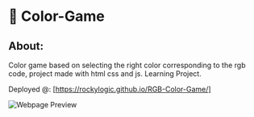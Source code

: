 # 🎨 Color-Game
## About:
Color game based on selecting the right color corresponding to the rgb code, project made with html css and js. Learning Project.

Deployed @: [https://rockylogic.github.io/RGB-Color-Game/]

![Webpage Preview](https://cdn.discordapp.com/attachments/613371646937399296/704170209464025158/unknown.png)
